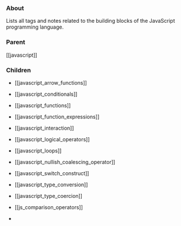 ### About
Lists all tags and notes related to the building blocks of the JavaScript programming language.

### Parent
[[javascript]]

### Children
- [[javascript_arrow_functions]]
- [[javascript_conditionals]]

- [[javascript_functions]]
- [[javascript_function_expressions]]
- [[javascript_interaction]]
- [[javascript_logical_operators]]
- [[javascript_loops]]
- [[javascript_nullish_coalescing_operator]]
- [[javascript_switch_construct]]
- [[javascript_type_conversion]]
- [[javascript_type_coercion]]
- [[js_comparison_operators]]
- 